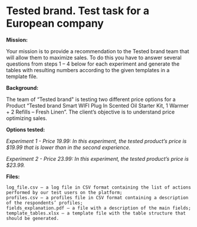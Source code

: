 # Tested brand. Test task for a European company
**Mission:**

Your mission is to provide a recommendation to the Tested brand team that will allow them to maximize sales. To do this you have to answer several questions from steps 1 – 4 below for each experiment and generate the tables with resulting numbers according to the given templates in a template file.

**Background:**

The team of “Tested brand" is testing two different price options for a Product “Tested brand Smart WIFI Plug In Scented Oil Starter Kit, 1 Warmer + 2 Refills – Fresh Linen”. The client’s objective is to understand price optimizing sales.

**Options tested:**

_Experiment 1 - Price 19.99: In this experiment, the tested product’s price is $19.99 that is lower than in the second experience._

_Experiment 2 - Price 23.99: In this experiment, the tested product’s price is $23.99._

**Files:**

    log_file.csv — a log file in CSV format containing the list of actions performed by our test users on the platform;
    profiles.csv — a profiles file in CSV format containing a description of the respondents’ profiles;
    fields_explanation.pdf — a file with a description of the main fields;
    template_tables.xlsx — a template file with the table structure that should be generated.
